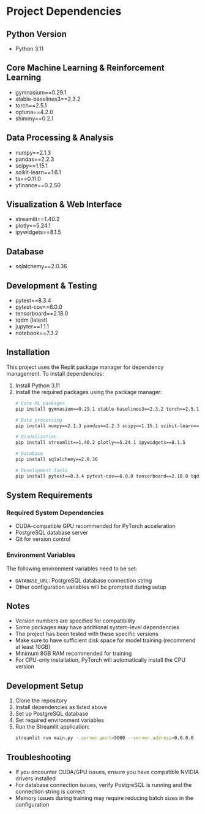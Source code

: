 # Project Dependencies

## Python Version
- Python 3.11

## Core Machine Learning & Reinforcement Learning
- gymnasium==0.29.1
- stable-baselines3==2.3.2
- torch==2.5.1
- optuna==4.2.0
- shimmy==0.2.1

## Data Processing & Analysis
- numpy==2.1.3
- pandas==2.2.3
- scipy==1.15.1
- scikit-learn==1.6.1
- ta==0.11.0
- yfinance==0.2.50

## Visualization & Web Interface
- streamlit==1.40.2
- plotly==5.24.1
- ipywidgets==8.1.5

## Database
- sqlalchemy==2.0.36

## Development & Testing
- pytest==8.3.4
- pytest-cov==6.0.0
- tensorboard==2.18.0
- tqdm (latest)
- jupyter==1.1.1
- notebook==7.3.2

## Installation

This project uses the Replit package manager for dependency management. To install dependencies:

1. Install Python 3.11
2. Install the required packages using the package manager:
   ```bash
   # Core ML packages
   pip install gymnasium==0.29.1 stable-baselines3==2.3.2 torch==2.5.1 optuna==4.2.0 shimmy==0.2.1

   # Data processing
   pip install numpy==2.1.3 pandas==2.2.3 scipy==1.15.1 scikit-learn==1.6.1 ta==0.11.0 yfinance==0.2.50

   # Visualization
   pip install streamlit==1.40.2 plotly==5.24.1 ipywidgets==8.1.5

   # Database
   pip install sqlalchemy==2.0.36

   # Development tools
   pip install pytest==8.3.4 pytest-cov==6.0.0 tensorboard==2.18.0 tqdm jupyter==1.1.1 notebook==7.3.2
   ```

## System Requirements

### Required System Dependencies
- CUDA-compatible GPU recommended for PyTorch acceleration
- PostgreSQL database server
- Git for version control

### Environment Variables
The following environment variables need to be set:
- `DATABASE_URL`: PostgreSQL database connection string
- Other configuration variables will be prompted during setup

## Notes
- Version numbers are specified for compatibility
- Some packages may have additional system-level dependencies
- The project has been tested with these specific versions
- Make sure to have sufficient disk space for model training (recommend at least 10GB)
- Minimum 8GB RAM recommended for training
- For CPU-only installation, PyTorch will automatically install the CPU version

## Development Setup
1. Clone the repository
2. Install dependencies as listed above
3. Set up PostgreSQL database
4. Set required environment variables
5. Run the Streamlit application:
   ```bash
   streamlit run main.py --server.port=5000 --server.address=0.0.0.0
   ```

## Troubleshooting
- If you encounter CUDA/GPU issues, ensure you have compatible NVIDIA drivers installed
- For database connection issues, verify PostgreSQL is running and the connection string is correct
- Memory issues during training may require reducing batch sizes in the configuration